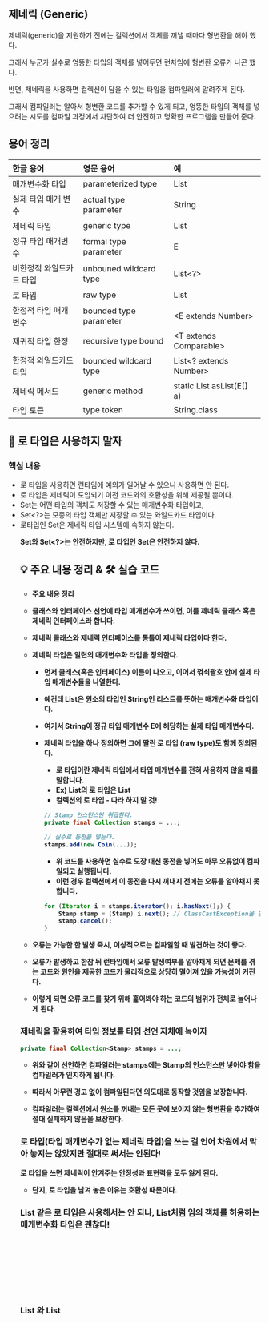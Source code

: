 ## 제네릭 (Generic)

제네릭(generic)을 지원하기 전에는 컬렉션에서 객체를 꺼낼 때마다 형변환을 해야 했다.

그래서 누군가 실수로 엉뚱한 타입의 객체를 넣어두면 런차임에 형변환 오류가 나곤 했다.

반면, 제네릭을 사용하면 컬렉션이 담을 수 있는 타입을 컴파일러에 알려주게 된다.

그래서 컴파일러는 알아서 형변환 코드를 추가할 수 있게 되고, 엉뚱한 타입의 객체를 넣으려는 시도를 컴파일 과정에서 차단하여 더 안전하고 명확한 프로그램을 만들어 준다.

## 용어 정리

| 한글 용어        | 영문 용어 | 예                                | 
|:-------------|:-------|:---------------------------------|
| 매개변수화 타입     | parameterized type | List<String>                     |
| 실제 타입 매개 변수  | actual type parameter | String                           |
| 제네릭 타입       | generic type | List<E>                          |
| 정규 타입 매개변수   | formal type parameter | E                                |
| 비한정적 와일드카드 타입 | unbouned wildcard type | List<?>                          |
| 로 타입         | raw type | List                             |
| 한정적 타입 매개변수  | bounded type parameter | <E extends Number\>              |
| 재귀적 타입 한정    | recursive type bound | <T extends Comparable<T>>        |
| 한정적 와일드카드 타입 | bounded wildcard type | List<? extends Number>           |
| 제네릭 메서드      | generic method | static <E> List<E> asList(E[] a) |
| 타입 토큰        | type token | String.class                     |


## 📖 로 타입은 사용하지 말자

### 핵심 내용

- 로 타입을 사용하면 런타임에 예외가 일어날 수 있으니 사용하면 안 된다. 
- 로 타입은 제네릭이 도입되기 이전 코드와의 호환성을 위해 제공될 뿐이다.
- Set<Object>는 어떤 타입의 객체도 저장할 수 있는 매개변수화 타입이고,
- Set<?>는 모종의 타입 객체만 저장할 수 있는 와일드카드 타입이다.
- 로타입인 Set은 제네릭 타입 시스템에 속하지 않는다.

**Set<Object>와 Set<?>는 안전하지만, 로 타입인 Set은 안전하지 않다.**

## 💡 주요 내용 정리 & 🛠️ 실습 코드
- 주요 내용 정리

- 클래스와 인터페이스 선언에 타입 매개변수가 쓰이면, 이를 제네릭 클래스 혹은 제네릭 인터페이스라 합니다.

- 제네릭 클래스와 제네릭 인터페이스를 통틀어 제네릭 타입이다 한다.

- 제네릭 타입은 일련의 매개변수화 타입을 정의한다.
    - 먼저 클래스(혹은 인터페이스) 이름이 나오고, 이어서 꺾쇠괄호 안에 실제 타입 매개변수들을 나열한다.
    - 예컨데 List<String>은 원소의 타입인 String인 리스트를 뜻하는 매개변수화 타입이다.
    - 여기서 String이 정규 타입 매개변수 E에 해당하는 실제 타입 매개변수다.

  - 제네릭 타입을 하나 정의하면 그에 딸린 로 타입 (raw type)도 함께 정의된다.
      - 로 타입이란 제네릭 타입에서 타입 매개변수를 전혀 사용하지 않을 때를 말합니다.
      - Ex) List<E>의 로 타입은 List
      - 컬렉션의 로 타입 - 따라 하지 말 것!
      ```java
      // Stamp 인스턴스만 취급한다.
      private final Collection stamps = ...;
    
      // 실수로 동전을 넣는다.
      stamps.add(new Coin(...));
      ```
      - 위 코드를 사용하면 실수로 도장 대신 동전을 넣어도 아무 오류없이 컴파일되고 실행됩니다.
      - 이런 경우 컬렉션에서 이 동전을 다시 꺼내지 전에는 오류를 알아채지 못합니다.
  
    ```java
    for (Iterator i = stamps.iterator(); i.hasNext();) {
        Stamp stamp = (Stamp) i.next(); // ClassCastException을 던진다.
        stamp.cancel();
    }
    ```
    
- 오류는 가능한 한 발생 즉시, 이상적으로는 컴파일할 때 발견하는 것이 좋다.

- 오류가 발생하고 한참 뒤 런타임에서 오류 발생여부를 알아채게 되면 문제를 겪는 코드와 원인을 제공한 코드가 물리적으로 상당히 떨어져 있을 가능성이 커진다.

- 이렇게 되면 오류 코드를 찾기 위해 훑어봐야 하는 코드의 범위가 전체로 늘어나게 된다.


### 제네릭을 활용하여 타입 정보를 타입 선언 자체에 녹이자

```java
private final Collection<Stamp> stamps = ...;
```

- 위와 같이 선언하면 컴파일러는 stamps에는 Stamp의 인스턴스만 넣어야 함을 컴파일러가 인지하게 됩니다.

- 따라서 아무런 경고 없이 컴파일된다면 의도대로 동작할 것임을 보장합니다.

- 컴파일러는 컬렉션에서 원소를 꺼내는 모든 곳에 보이지 않는 형변환을 추가하여 절대 실패하지 않음을 보장한다.


### 로 타입(타입 매개변수가 없는 제네릭 타입)을 쓰는 걸 언어 차원에서 막아 놓지는 않았지만 절대로 써서는 안된다!

**로 타입을 쓰면 제네릭이 안겨주는 안정성과 표현력을 모두 잃게 된다.**

- 단지, 로 타입을 남겨 놓은 이유는 호환성 때문이다.


### List 같은 로 타입은 사용해서는 안 되나, List<Object>처럼 임의 객체를 허용하는 매개변수화 타입은 괜찮다!

**List 와 List<Object> 의 차이?**

- List 는 제네릭 타입에서 완전히 발을 뺀 것

- List<Object>는 모든 타입을 허용한다는 의사를 컴파일러에 명확히 전달한 것

**List<Object> 같은 매개변수화 타입을 사용할 때와 달리 List 같은 로 타입을 사용하면 타입 안전성을 잃게 된다.**

런타임에 실패한다. - unsafeAdd 메서드가 로 타입(List) 사용
```java
public static void main(String[] args) {
    List<String> strings = new ArrayList<>();
    unsafeAdd(strings, Integer.valueOf(42));
    String s = strings.get(0); // 컴파일러가 자동으로 형변환 코드를 넣어준다.
}

private static void unsafeAdd(List list, Object o) {
    list.add(o);
}
```
- 위 코드는 컴파일은 되지만 로 타입인 List를 사용하여 경고가 발생한다. 
- 해당 코드를 그대로 실행하면 string.get(0)의 결과를 형변환하려 할 때 ClassCastException을 던진다.


잘못된 예 - 모르는 타입의 원소도 받는 로 타입을 사용했다.
```java
static int numElementsInCommon(Set s1, Set s2) {
    int result = 0;
    for (Object o1 : s1) {
        if (s2.contains(o1)) {
            result++;
        }
        return result;
    }
}
```

- 위 메서드는 동작은 하지만 로 타입을 사용해 안전하지 않습니다.

- 따라서 비한정적 와일드카드 타입 (unbounded wildcard type)을 대신 사용하는 게 좋습니다.

**제네릭 타입을 쓰고 싶지만 실제 타입 매개변수가 무엇인지 신경 쓰고 싶지 않다면 물음표(?)를 사용하자.**

비한정적 와일드카드 타입을 사용하라. - 타입 안전하며 유연하다.
```java
static int numElementInCommon(Set<?> s1, Set<?> s2) { ... }
```

**비한정적 와일드카드 타입인 Set<?>와 로 타입인 Set의 차이?**

- 화일드 타입은 안전하고, 로 타입은 안전하지 않다.
- 로 타입 컬렉션에는 아무 원소나 넣을 수 있어 타입 불변식을 훼손하기 쉽다.
- 반면, Collection<?>에는 (null 외에는) 어떤 원소도 넣을 수 없다. 다른 원소를 넣으려 하면 컴파일 시에 오류 메세지를 보게 된다.

### 로 타입을 쓰지말라는 규칙의 예외!

1. class 리터럴에는 로 타입을 써야 한다.
- 자바 명세는 class 리터럴에 매개변수화 타입을 사용하지 못하게 했다. (배열과 기본 타입은 허용한다.)
- 예를 들어 List.class, String[].class, int.class는 허용하고 List<String>.class와 List<?>.class는 허용하지 않는다.

2. 런타임에는 제네릭 타입 정보가 지워지므로 instanceof 연산자는 비한정적 와일드카드 타입 이외의 매개변수화 타입에는 적용할 수 없다.
- 로 타입이든 비한정적 와일드카드 타입이든 instanceof는 완전히 똑같이 동작한다.

로 타입을 써도 좋은 예 - instanceof 연산자
```java
if (o instanceof Set) { // 로 타입
    Set<?> s = (Set<?>) o; // 와일드카드 타입
        }
```

> 0의 타입이 Set임을 확인한 다음 와일드카드 타입인 Set<?>로 형변환해야 한다(로 타입인 Set이 아니다.)
>
> 이는 검사 형변환(checked cast)이므로 컴파일러 경고가 뜨지 않는다.


## 추가 강의 내용 정리

만약 type parameter 가 없다면? 
```java
List test = new ArrayList<>();
test.add("no1");
test.add(1);
```

unbounded wildcard type 사용하는 것을 권장
```java
private int add(List<?> s1) {
  s1.add(1); // error!
  return 1;
}
```

### 명확하게 타입 추론이 가능하게 하자
그렇지 않다면 런타임 시 예외가 발생할 수 있다.

List<Object>는 명확하게 내가 Object라는 타입을 제시한 것임. 오해 X

하단과 같이 merge해 버린다면, 다른 타입이 들어왔을 때 런타임 시 언젠가는 문제가 생긴다.

```java
static List listMerge(List a, List b) {
  List c = new ArrayList();
  c.addAll(a);
  c.addAll(b);
  return c; // 잘못된 예
}
```

### 예외적인 사용 예

Class 리터럴에는 로 raw type을 써야 한다.

```java
List.class
```

런타임 시 제네릭 타입 정보가 지워지기 때문에 다음과 같이 체크
```java
if( a instanceof Set ) {
    Set<?> s = (Set<?>) a;
    for(Object o : s){
        if(o instanceof String){
            // true
        }
    }
}
```

### Generic Class / Generic Interface

```java
List<String> test = new ArrayList<>();

// List: Generic Interface
public interface List<E> extends Collection<E> {}

// ArrayList: Generic class
public class ArrayList<E> extends AbstractList<E> implements List<E>, RandomAccess, Cloneable, java.io.Serializable {}
```

## 정리

예외적인 케이스를 제외하면 명확히 타입을 명시하도록 하자.

## 🤔 생각 정리
- 궁금한 점, 논의하고 싶은 내용
